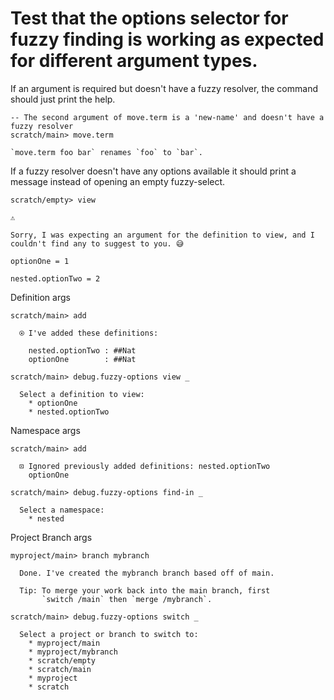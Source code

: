 # Test that the options selector for fuzzy finding is working as expected for different argument types.

If an argument is required but doesn't have a fuzzy resolver, the command should just print the help.

``` ucm
-- The second argument of move.term is a 'new-name' and doesn't have a fuzzy resolver
scratch/main> move.term

`move.term foo bar` renames `foo` to `bar`.
```

If a fuzzy resolver doesn't have any options available it should print a message instead of
opening an empty fuzzy-select.

``` ucm
scratch/empty> view

⚠️

Sorry, I was expecting an argument for the definition to view, and I couldn't find any to suggest to you. 😅
```

``` unison
optionOne = 1

nested.optionTwo = 2
```

Definition args

``` ucm
scratch/main> add

  ⍟ I've added these definitions:
  
    nested.optionTwo : ##Nat
    optionOne        : ##Nat

scratch/main> debug.fuzzy-options view _

  Select a definition to view:
    * optionOne
    * nested.optionTwo

```

Namespace args

``` ucm
scratch/main> add

  ⊡ Ignored previously added definitions: nested.optionTwo
    optionOne

scratch/main> debug.fuzzy-options find-in _

  Select a namespace:
    * nested

```

Project Branch args

``` ucm
myproject/main> branch mybranch

  Done. I've created the mybranch branch based off of main.
  
  Tip: To merge your work back into the main branch, first
       `switch /main` then `merge /mybranch`.

scratch/main> debug.fuzzy-options switch _

  Select a project or branch to switch to:
    * myproject/main
    * myproject/mybranch
    * scratch/empty
    * scratch/main
    * myproject
    * scratch

```
